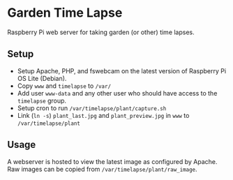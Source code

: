 # Garden Time Lapse

Raspberry Pi web server for taking garden (or other) time lapses.

## Setup
- Setup Apache, PHP, and fswebcam on the latest version of Raspberry Pi OS Lite (Debian).
- Copy `www` and `timelapse` to `/var/`
- Add user `www-data` and any other user who should have access to the `timelapse` group.
- Setup cron to run `/var/timelapse/plant/capture.sh`
- Link (`ln -s`) `plant_last.jpg` and `plant_preview.jpg` in `www` to `/var/timelapse/plant`

## Usage
A webserver is hosted to view the latest image as configured by Apache.  Raw images can be copied from `/var/timelapse/plant/raw_image`.
